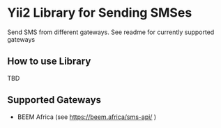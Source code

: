 # Yii2 Library for Sending SMSes
Send SMS from different gateways. See readme for currently supported gateways

## How to use Library
TBD

## Supported Gateways
- BEEM Africa (see https://beem.africa/sms-api/ )
